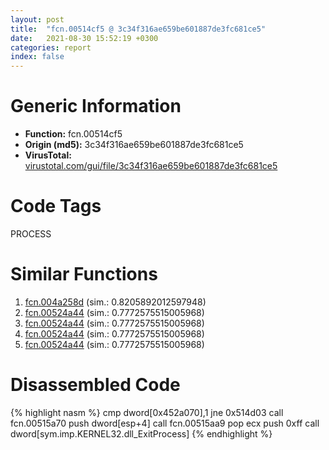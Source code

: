 ```yaml
---
layout: post
title:  "fcn.00514cf5 @ 3c34f316ae659be601887de3fc681ce5"
date:   2021-08-30 15:52:19 +0300
categories: report
index: false
---
```


# Generic Information
- **Function:** fcn.00514cf5
- **Origin (md5):** 3c34f316ae659be601887de3fc681ce5
- **VirusTotal:** [virustotal.com/gui/file/3c34f316ae659be601887de3fc681ce5][virustotal_ref]

# Code Tags
<span class="tag" id="PROCESS">PROCESS</span>


# Similar Functions

1. [fcn.004a258d][similar_1_ref] (sim.: 0.8205892012597948)
2. [fcn.00524a44][similar_2_ref] (sim.: 0.7772575515005968)
3. [fcn.00524a44][similar_3_ref] (sim.: 0.7772575515005968)
4. [fcn.00524a44][similar_4_ref] (sim.: 0.7772575515005968)
5. [fcn.00524a44][similar_5_ref] (sim.: 0.7772575515005968)


# Disassembled Code

{% highlight nasm %}
cmp dword[0x452a070],1
jne 0x514d03
call fcn.00515a70
push dword[esp+4]
call fcn.00515aa9
pop ecx
push 0xff
call dword[sym.imp.KERNEL32.dll_ExitProcess]
{% endhighlight %}


[similar_1_ref]: /report/fcn.004a258d@3e981d1767f44f5fe2446a49ffe52f4e
[similar_2_ref]: /report/fcn.00524a44@dc54d4461cc1157c0cc897f7e0798837
[similar_3_ref]: /report/fcn.00524a44@63e73b058f7f8d2def7d30a3802c3408
[similar_4_ref]: /report/fcn.00524a44@899b53af173c4215df56bb7ae747cad7
[similar_5_ref]: /report/fcn.00524a44@0badfb4d6d6a20c5575c67a0335adf26
[virustotal_ref]: https://www.virustotal.com/gui/file/3c34f316ae659be601887de3fc681ce5